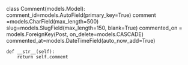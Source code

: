 
class Comment(models.Model):
    comment_id=models.AutoField(primary_key=True)
    comment =models.CharField(max_length=500)
    slug=models.SlugField(max_length=150, blank=True)
    commented_on = models.ForeignKey(Post, on_delete=models.CASCADE)
    commented_at=models.DateTimeField(auto_now_add=True)

    def __str__(self):
        return self.comment